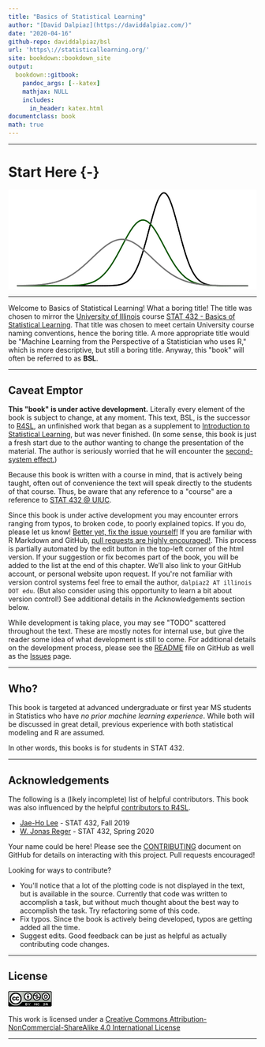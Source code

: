 ```yaml
--- 
title: "Basics of Statistical Learning"
author: "[David Dalpiaz](https://daviddalpiaz.com/)"
date: "2020-04-16"
github-repo: daviddalpiaz/bsl
url: 'https\://statisticallearning.org/'
site: bookdown::bookdown_site
output:
  bookdown::gitbook:
    pandoc_args: [--katex]
    mathjax: NULL
    includes:
      in_header: katex.html
documentclass: book
math: true
---
```




***

# Start Here {-}

<img src="img/wordmark.png" style="display: block; margin: auto;" />

***

Welcome to Basics of Statistical Learning! What a boring title! The title was chosen to mirror the [University of Illinois](https://illinois.edu/) course [STAT 432 - Basics of Statistical Learning](https://stat432.org/). That title was chosen to meet certain University course naming conventions, hence the boring title. A more appropriate title would be "Machine Learning from the Perspective of a Statistician who uses R," which is more descriptive, but still a boring title. Anyway, this "book" will often be referred to as **BSL**.

***

## Caveat Emptor

**This "book" is under active development.** Literally every element of the book is subject to change, at any moment. This text, BSL, is the successor to [R4SL](https://daviddalpiaz.github.io/r4sl/), an unfinished work that began as a supplement to [Introduction to Statistical Learning](https://faculty.marshall.usc.edu/gareth-james/ISL/), but was never finished. (In some sense, this book is just a fresh start due to the author wanting to change the presentation of the material. The author is seriously worried that he will encounter the [second-system effect.](https://en.wikipedia.org/wiki/Second-system_effect))

Because this book is written with a course in mind, that is actively being taught, often out of convenience the text will speak directly to the students of that course. Thus, be aware that any reference to a "course" are a reference to [STAT 432 @ UIUC](www.stat432.org).

<!-- A [**PDF** version](bsl.pdf) is maintained for use offline, however, given the pace of development, this should only be used if absolutely necessary. During development formatting in the PDF version will largely be ignored. -->

Since this book is under active development you may encounter errors ranging from typos, to broken code, to poorly explained topics. If you do, please let us know! [Better yet, fix the issue yourself!](https://yihui.name/en/2013/06/fix-typo-in-documentation/) If you are familiar with R Markdown and GitHub, [pull requests are highly encouraged!](https://github.com/daviddalpiaz/bsl). This process is partially automated by the edit button in the top-left corner of the html version. If your suggestion or fix becomes part of the book, you will be added to the list at the end of this chapter. We’ll also link to your GitHub account, or personal website upon request. If you're not familiar with version control systems feel free to email the author, `dalpiaz2 AT illinois DOT edu`. (But also consider using this opportunity to learn a bit about version control!) See additional details in the Acknowledgements section below.

While development is taking place, you may see "TODO" scattered throughout the text. These are mostly notes for internal use, but give the reader some idea of what development is still to come. For additional details on the development process, please see the [README](https://github.com/daviddalpiaz/bsl/blob/master/README.md) file on GitHub as well as the [Issues](https://github.com/daviddalpiaz/bsl/issues) page.

***

## Who?

This book is targeted at advanced undergraduate or first year MS students in Statistics who have *no prior machine learning experience*. While both will be discussed in great detail, previous experience with both statistical modeling and R are assumed.

In other words, this books is for students in STAT 432.

***

## Acknowledgements

The following is a (likely incomplete) list of helpful contributors. This book was also influenced by the helpful [contributors to R4SL](https://daviddalpiaz.github.io/r4sl/index.html#acknowledgements).

- [Jae-Ho Lee](https://www.linkedin.com/in/jae-ho-lee-32052710b/) - STAT 432, Fall 2019
- [W. Jonas Reger](https://www.linkedin.com/in/wjonasreger/) - STAT 432, Spring 2020

Your name could be here! Please see the [CONTRIBUTING](https://github.com/daviddalpiaz/bsl/blob/master/CONTRIBUTING.md) document on GitHub for details on interacting with this project. Pull requests encouraged!

Looking for ways to contribute?

- You'll notice that a lot of the plotting code is not displayed in the text, but is available in the source. Currently that code was written to accomplish a task, but without much thought about the best way to accomplish the task. Try refactoring some of this code.
- Fix typos. Since the book is actively being developed, typos are getting added all the time.
- Suggest edits. Good feedback can be just as helpful as actually contributing code changes.

<!-- TODO: Standing on the shoulder of giants. High level acknowledgements. -->

***

## License

![CC NC SA](img/cc.png) 

This work is licensed under a [Creative Commons Attribution-NonCommercial-ShareAlike 4.0 International License](http://creativecommons.org/licenses/by-nc-sa/4.0/)

***
